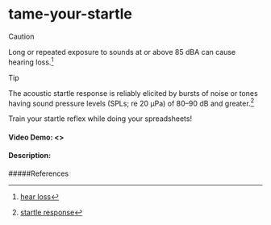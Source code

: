 # tame-your-startle
> [!CAUTION]
> Long or repeated exposure to sounds at or above 85 dBA can cause hearing loss.[^1]

> [!TIP]
> The acoustic startle response is reliably elicited by bursts of noise or tones having sound pressure levels (SPLs; re 20 μPa) of 80–90 dB and greater.[^2]

Train your startle reflex while doing your spreadsheets!
#### Video Demo: <>
#### Description:



#####References

[^1]: [hear loss](https://www.nidcd.nih.gov/news/2020/do-you-know-how-loud-too-loud#:~:text=Sound%20is%20measured%20in%20units,dBA%20can%20cause%20hearing%20loss.)

[^2]:  [startle response](https://www.sciencedirect.com/topics/medicine-and-dentistry/startle-response)
